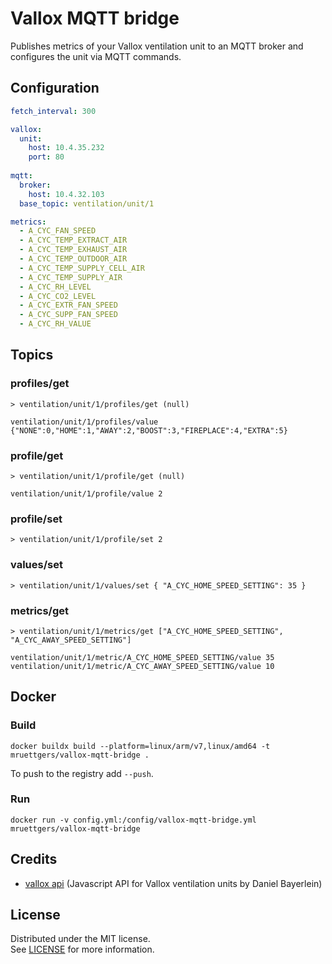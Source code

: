 # Vallox MQTT bridge
Publishes metrics of your Vallox ventilation unit to an MQTT broker and configures the unit via MQTT commands. 

## Configuration

```yaml
fetch_interval: 300

vallox:
  unit:
    host: 10.4.35.232
    port: 80
  
mqtt:
  broker:
    host: 10.4.32.103
  base_topic: ventilation/unit/1

metrics:
  - A_CYC_FAN_SPEED
  - A_CYC_TEMP_EXTRACT_AIR
  - A_CYC_TEMP_EXHAUST_AIR
  - A_CYC_TEMP_OUTDOOR_AIR
  - A_CYC_TEMP_SUPPLY_CELL_AIR
  - A_CYC_TEMP_SUPPLY_AIR
  - A_CYC_RH_LEVEL
  - A_CYC_CO2_LEVEL
  - A_CYC_EXTR_FAN_SPEED
  - A_CYC_SUPP_FAN_SPEED
  - A_CYC_RH_VALUE
```

## Topics

### profiles/get
```
> ventilation/unit/1/profiles/get (null)  

ventilation/unit/1/profiles/value {"NONE":0,"HOME":1,"AWAY":2,"BOOST":3,"FIREPLACE":4,"EXTRA":5}
```

### profile/get
```
> ventilation/unit/1/profile/get (null)  

ventilation/unit/1/profile/value 2
```

### profile/set
```
> ventilation/unit/1/profile/set 2
```

### values/set
```
> ventilation/unit/1/values/set { "A_CYC_HOME_SPEED_SETTING": 35 }
```

### metrics/get
```
> ventilation/unit/1/metrics/get ["A_CYC_HOME_SPEED_SETTING", "A_CYC_AWAY_SPEED_SETTING"]  

ventilation/unit/1/metric/A_CYC_HOME_SPEED_SETTING/value 35
ventilation/unit/1/metric/A_CYC_AWAY_SPEED_SETTING/value 10
```

## Docker

### Build

`docker buildx build --platform=linux/arm/v7,linux/amd64 -t mruettgers/vallox-mqtt-bridge .`

To push to the registry add `--push`.

### Run
`docker run -v config.yml:/config/vallox-mqtt-bridge.yml mruettgers/vallox-mqtt-bridge`


## Credits
* [vallox api](https://github.com/danielbayerlein/vallox-api) (Javascript API for Vallox ventilation units by Daniel Bayerlein)


## License

Distributed under the MIT license.  
See [LICENSE](LICENSE) for more information.
